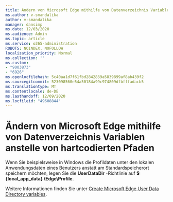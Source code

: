 ```yaml
---
title: Ändern von Microsoft Edge mithilfe von Datenverzeichnis Variablen anstelle von hartcodierten Pfaden
ms.author: v-smandalika
author: v-smandalika
manager: dansimp
ms.date: 12/03/2020
ms.audience: Admin
ms.topic: article
ms.service: o365-administration
ROBOTS: NOINDEX, NOFOLLOW
localization_priority: Normal
ms.collection: ''
ms.custom:
- "9003873"
- "6926"
ms.openlocfilehash: 5c40aa1d7f61fbd2842839a5839899af8ab439f2
ms.sourcegitcommit: 523098560e54a50184a99c974809dfbfffadacb5
ms.translationtype: MT
ms.contentlocale: de-DE
ms.lasthandoff: 12/09/2020
ms.locfileid: "49608844"
---
```

# <a name="modify-microsoft-edge-by-using-data-directory-variables-rather-than-hardcoded-paths"></a>Ändern von Microsoft Edge mithilfe von Datenverzeichnis Variablen anstelle von hartcodierten Pfaden

Wenn Sie beispielsweise in Windows die Profildaten unter den lokalen Anwendungsdaten eines Benutzers anstatt am Standardspeicherort speichern möchten, legen Sie die **UserDataDir** -Richtlinie auf **$ {local_app_data} \Edge\Profile**. 

Weitere Informationen finden Sie unter [Create Microsoft Edge User Data Directory variables](https://docs.microsoft.com/deployedge/edge-learnmore-create-user-directory-vars).